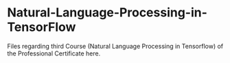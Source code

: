 # Natural-Language-Processing-in-TensorFlow
Files regarding third Course (Natural Language Processing in Tensorflow) of the Professional Certificate here.

